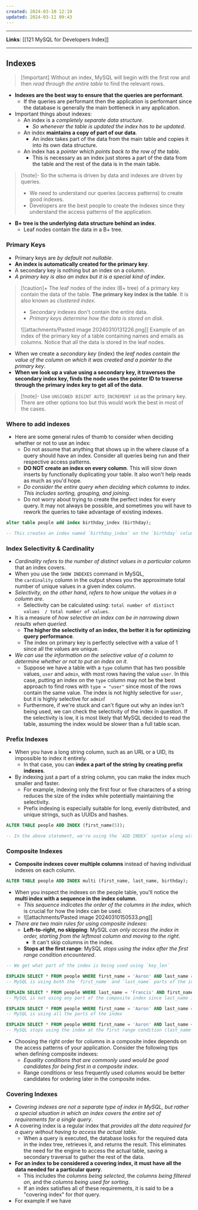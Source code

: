 ```yaml
---
created: 2024-03-10 12:19
updated: 2024-03-11 09:43
---
```

---
**Links**: [[121 MySQL for Developers Index]]

---
## Indexes
> [!important]  Without an index, MySQL will begin with the first row and then *read through the entire table* to find the relevant rows.

- **Indexes are the best way to ensure that the queries are performant**.
	- If the queries are performant then the application is performant since the database is generally the main bottleneck in any application.
- Important things about indexes:
	- An index is a *completely separate data structure*.
		- *So whenever the table is updated the index has to be updated*.
	- An index **maintains a copy of part of our data**.
		- An index takes part of the data from the main table and copies it into its own data structure.
	- An index has a *pointer which points back to the row of the table*.
		- This is necessary as an index just stores a part of the data from the table and the rest of the data is in the main table.

> [!note]- So the schema is driven by data and indexes are driven by queries.
> - We need to understand our queries (access patterns) to create good indexes.
> - Developers are the best people to create the indexes since they understand the access patterns of the application.

- **B+ tree is the underlying data structure behind an index**.
	- Leaf nodes contain the data in a B+ tree.

### Primary Keys
- Primary keys are *by default not nullable*.
- **An index is automatically created for the primary key**.
- A secondary key is nothing but an index on a column.
- *A primary key is also an index but it is a special kind of index*.

> [!caution]+ The leaf nodes of the index (B+ tree) of a primary key contain the data of the table. **The primary key index is the table**. It is also known as *clustered index*.
> - Secondary indexes don't contain the entire data.
> - *Primary keys determine how the data is stored on disk*.
> 
> ![[attachments/Pasted image 20240310131226.png]]
> Example of an index of the primary key of a table containing names and emails as columns. Notice that all the data is stored in the leaf nodes.

- When we create a *secondary key* (index) the *leaf nodes contain the value of the column on which it was created and a pointer to the primary key*.
- **When we look up a value using a secondary key, it traverses the secondary index key, finds the node uses the pointer ID to traverse through the primary index key to get all of the data**.

> [!note]- Use `UNSIGNED BIGINT AUTO_INCREMENT id` as the primary key. 
> There are other options too but this would work the best in most of the cases.

### Where to add indexes
- Here are some general rules of thumb to consider when deciding whether or not to use an index:
	- Do not assume that anything that shows up in the where clause of a query should have an index. Consider all queries being run and their respective access patterns.
	- **DO NOT create an index on every column**. This will slow down inserts by functionally duplicating your table. It also won't help reads as much as you'd hope.
	- *Do consider the entire query when deciding which columns to index. This includes sorting, grouping, and joining*.
	- Do not worry about trying to create the perfect index for every query. It may not always be possible, and sometimes you will have to rework the queries to take advantage of existing indexes.

```sql fold title:"Creating an index in MySQL"
alter table people add index birthday_index (birthday);

-- This creates an index named `birthday_index` on the `birthday` column of the `people` table.
```

### Index Selectivity & Cardinality
- *Cardinality refers to the number of distinct values in a particular column* that an index covers. 
- When you use the `SHOW INDEXES` command in MySQL, the `cardinality` column in the output shows you the approximate total number of unique values in a given index column.
- *Selectivity, on the other hand, refers to how unique the values in a column are*.
	- Selectivity can be calculated using:  `total number of distinct values  / total number of values`.
- It is a measure of *how selective an index can be in narrowing down results when queried*. 
	- **The higher the selectivity of an index, the better it is for optimizing query performance**.
	- The index on primary key is perfectly selective with a value of 1 since all the values are unique.
- *We can use the information on the selective value of a column to determine whether or not to put an index on it*.
	- Suppose we have a table with a `type` column that has two possible values, `user` and `admin`, with most rows having the value `user`. In this case, putting an index on the `type` column may not be the best approach to find rows with `type = "user"` since most of the rows contain the same value. The index is not highly selective for `user`, but it is highly selective for `admin`!
	- Furthermore, if we're stuck and can't figure out why an index isn't being used, we can check the selectivity of the index in question. If the selectivity is low, it is most likely that MySQL decided to read the table, assuming the index would be slower than a full table scan.

### Prefix Indexes
- When you have a long string column, such as an URL or a UID, its impossible to index it entirely. 
	- In that case, you can **index a part of the string by creating prefix indexes**.
- By indexing just a part of a string column, you can make the index much smaller and faster. 
	- For example, indexing only the first four or five characters of a string reduces the size of the index while potentially maintaining the selectivity.
	- Prefix indexing is especially suitable for long, evenly distributed, and unique strings, such as UUIDs and hashes.

```sql fold title:"Creating prefix indexes"
ALTER TABLE people ADD INDEX (first_name(5));

-- In the above statement, we're using the `ADD INDEX` syntax along with specifying the prefix length of five for the `first_name` column.
```

### Composite Indexes
- **Composite indexes cover multiple columns** instead of having individual indexes on each column.

```sql fold title:"Creating multi column index"
ALTER TABLE people ADD INDEX multi (first_name, last_name, birthday);
```

- When you inspect the indexes on the people table, you'll notice the **multi index with a sequence in the index column**. 
	- *This sequence indicates the order of the columns in the index*, which is crucial for how the index can be used.
	- ![[attachments/Pasted image 20240310150533.png]]
- *There are two main rules for using composite indexes*:
	- **Left-to-right, no skipping**: MySQL *can only access the index in order, starting from the leftmost column and moving to the right*. 
		- It can't skip columns in the index.
	- **Stops at the first range**: MySQL *stops using the index after the first range condition encountered*.

```sql fold title:"Understanding index usage"
-- We get what part of the index is being used using `key_len`

EXPLAIN SELECT * FROM people WHERE first_name = 'Aaron' AND last_name = 'Francis';
-- MySQL is using both the `first_name` and `last_name` parts of the index.

EXPLAIN SELECT * FROM people WHERE last_name = 'Francis' AND first_name = 'Aaron' ;
-- MySQL is not using any part of the composite index since last_name is infront of first_name.

EXPLAIN SELECT * FROM people WHERE first_name = 'Aaron' AND last_name = 'Francis' and birthday = '1989-02-14';
-- MySQL is using all the parts of the index

EXPLAIN SELECT * FROM people WHERE first_name = 'Aaron' AND last_name < 'Francis' and birthday = '1989-02-14';
-- MySQL stops using the index at the first range condition (last_name in this case) and doesn't use the birthday part of the index.
```

- Choosing the right order for columns in a composite index depends on the access patterns of your application. Consider the following tips when defining composite indexes:
	- *Equality conditions that are commonly used would be good candidates for being first in a composite index*.
	- Range conditions or less frequently used columns would be better candidates for ordering later in the composite index.

### Covering Indexes
- *Covering indexes are not a separate type of index in MySQL, but rather a special situation in which an index covers the entire set of requirements for a single query*. 
- A covering index is a regular index that *provides all the data required for a query without having to access the actual table*. 
	- When a query is executed, the database looks for the required data in the index tree, retrieves it, and returns the result. This eliminates the need for the engine to access the actual table, saving a secondary traversal to gather the rest of the data.
- **For an index to be considered a covering index, it must have all the data needed for a particular query**. 
	- This includes the *columns being selected*, the *columns being filtered on*, and the *columns being used for sorting*. 
	- If an index satisfies all of these requirements, it is said to be a "covering index" for _that_ query.
- For example if we have 